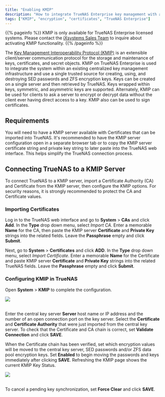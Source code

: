 ```yaml
---
title: "Enabling KMIP"
description: "How to integrate TrueNAS Enterprise key management with a Key Management Interoperability Protocol (KMIP) server." 
tags: ["KMIP", "encryption", "certificates", "TrueNAS Enterprise"]
---
```


{{% pageinfo %}}
KMIP is only available for TrueNAS Enterprise licensed systems. Please contact the [iXsystems Sales Team](mailto:sales@ixsystems.com) to inquire about activating KMIP functionality.
{{% /pageinfo %}}

The [Key Management Interoperability Protocol (KMIP)](https://docs.oasis-open.org/kmip/spec/v1.1/os/kmip-spec-v1.1-os.html) is an extensible client/server communication protocol for the storage and maintenance of keys, certificates, and secret objects.
KMIP on TrueNAS Enterprise is used to integrate the system within an existing centralized key management infrastructure and use a single trusted source for creating, using, and destroying SED passwords and ZFS encryption keys.
Keys can be created on a single server and then retrieved by TrueNAS.
Keys wrapped within keys, symmetric, and asymmetric keys are supported.
Alternately, KMIP can be used for clients to ask a server to encrypt or decrypt data without the client ever having direct access to a key.
KMIP also can be used to sign certificates.

## Requirements

You will need to have a KMIP server available with Certificates that can be imported into TrueNAS.
It's recommended to have the KMIP server configuration open in a separate browser tab or to copy the KMIP server certificate string and private key string to later paste into the TrueNAS web interface.
This helps simplify the TrueNAS connection process.

## Connecting TrueNAS to a KMIP Server

To connect TrueNAS to a KMIP server, import a Certificate Authority (CA) and Certificate from the KMIP server, then configure the KMIP options.
For security reasons, it is strongly recommended to protect the CA and Certificate values.

### Importing Certificates

Log in to the TrueNAS web interface and go to **System** > **CAs** and click **Add**.
In the **Type** drop down menu, select *Import CA*.
Enter a memorable **Name** for the CA, then paste the KMIP server **Certificate** and **Private Key** strings into the related fields.
Leave the **Passphrase** empty and click **Submit**.

Next, go to **System** > **Certificates** and click **ADD**.
In the **Type** drop down menu, select *Import Certificate*.
Enter a memorable **Name** for the Certificate and paste KMIP server **Certificate** and **Private Key** strings into the related TrueNAS fields.
Leave the **Passphrase** empty and click **Submit**.

### Configuring KMIP in TrueNAS

Open  **System** > **KMIP** to complete the configuration.

<img src="/images/TN-12.0-KMIP.PNG">
<br><br>

Enter the central key server **Server** host name or IP address and the number of an open connection port on the key server.
Select the **Certificate** and **Certificate Authority** that were just imported from the central key server.
To check that the Certificate and CA chain is correct, set **Validate Connection** and click **SAVE**.

When the Certificate chain has been verified, set which encryption values will be moved to the central key server, SED passwords and/or ZFS data pool encryption keys.
Set **Enabled** to begin moving the passwords and keys immediately after clicking **SAVE**.
Refreshing the KMIP page shows the current KMIP Key Status.

<img src="/images/TN-12.0-KMIP-synced.PNG">
<br><br>

To cancel a pending key synchronization, set **Force Clear** and click **SAVE**.
